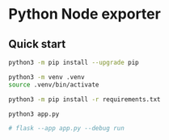 # Python Node exporter

## Quick start

```sh
python3 -m pip install --upgrade pip

python3 -m venv .venv
source .venv/bin/activate

python3 -m pip install -r requirements.txt

python3 app.py

# flask --app app.py --debug run
```
